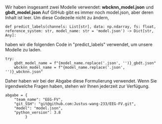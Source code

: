 Wir haben insgesamt zwei Modelle verwendet: 
**wbcknn_model.json** und **gbdt_model.json**
Auf GitHub gibt es immer noch model.json, aber deren Inhalt ist leer. 
Um diese Codezeile nicht zu ändern, 

    def predict_labels(channels: List[str], data: np.ndarray, fs: float, reference_system: str, model_name: str = 'model.json') -> Dict[str, Any]:

haben wir die folgenden Code in "predict_labels" verwendet, um unsere Modelle zu laden.

    try:
        gbdt_model_name = f"{model_name.replace('.json', '')}_gbdt.json"
        wbcknn_model_name = f"{model_name.replace('.json', '')}_wbcknn.json"

Daher haben wir bei der Abgabe diese Formulierung verwendet. Wenn Sie irgendwelche Fragen haben, stehen wir Ihnen jederzeit zur Verfügung.

    abgabe = {
        "team_name": "EEG-FV",
        "git_SSH": "git@github.com:Justus-wang-233/EEG-FV.git",
        "model": "model.json",
        "python_version": 3.8
             }
